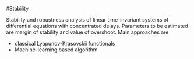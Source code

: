 #Stability

Stability and robustness analysis of linear time-invariant systems of differential equations with 
concentrated delays. Parameters to be estimated are margin of stability and value of overshoot. Main 
approaches are
* classical Lyapunov-Krasovskii functionals
* Machine-learning based algorithm 
